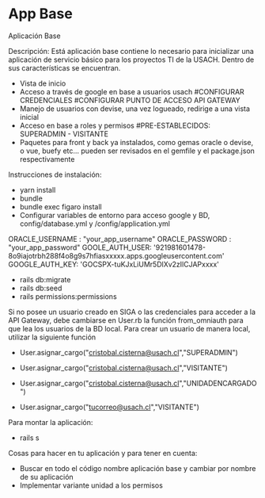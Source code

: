 # App Base
Aplicación Base

Descripción:
Está aplicación base contiene lo necesario para inicializar una aplicación de servicio básico para los proyectos TI de la USACH. Dentro de sus características se encuentran.
- Vista de inicio
- Acceso a través de google en base a usuarios usach #CONFIGURAR CREDENCIALES #CONFIGURAR PUNTO DE ACCESO API GATEWAY
- Manejo de usuarios con devise, una vez logueado, redirige a una vista inicial
- Acceso en base a roles y permisos #PRE-ESTABLECIDOS: SUPERADMIN - VISITANTE
- Paquetes para front y back ya instalados, como gemas oracle o devise, o vue, buefy etc... pueden ser revisados en el gemfile y el package.json respectivamente

Instrucciones de instalación:
- yarn install
- bundle
- bundle exec figaro install
- Configurar variables de entorno para acceso google y BD, config/database.yml y /config/application.yml

ORACLE_USERNAME : "your_app_username"
ORACLE_PASSWORD : "your_app_password"
GOOLE_AUTH_USER: '921981601478-8o9iajotrbh288f4o8g9s7hfiasxxxxx.apps.googleusercontent.com'
GOOGLE_AUTH_KEY: 'GOCSPX-tuKJxLiUMr5DlXv2zIlCJAPxxxx'

- rails db:migrate
- rails db:seed
- rails permissions:permissions

Si no posee un usuario creado en SIGA o las credenciales para acceder a la API Gateway, debe cambiarse en User.rb la función from_omniauth para que lea los usuarios de la BD local.
Para crear un usuario de manera local, utilizar la siguiente función
- User.asignar_cargo("cristobal.cisterna@usach.cl","SUPERADMIN")
- User.asignar_cargo("cristobal.cisterna@usach.cl","VISITANTE")
- User.asignar_cargo("cristobal.cisterna@usach.cl","UNIDADENCARGADO")

- User.asignar_cargo("tucorreo@usach.cl","VISITANTE") 

Para montar la aplicación:
- rails s

Cosas para hacer en tu aplicación y para tener en cuenta:
- Buscar en todo el código nombre aplicación base y cambiar por nombre de su aplicación
- Implementar variante unidad a los permisos



